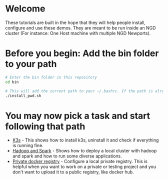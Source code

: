 # Welcome

These tutorials are built in the hope that they will help people install, configure and use these demos. They are meant to be run inside an NGD cluster (For instance: One Host machine with multiple NGD Newports).

# Before you begin: Add the bin folder to your path

```bash
# Enter the bin folder in this repository
cd bin

# This will add the current path to your ~/.bashrc. If the path is already present nothing will be added
./install_pwd.sh
```

# You may now pick a task and start following that path

* [K3s](k3s/k3s_main.md) - This shows how to install k3s, uninstall it and check if everything is running fine.
* [Hadoop and Spark](bigdata2/bigdata2_main.md) - Shows how to deploy a local cluster with hadoop and spark and how to run some diverse applications.
* [Private docker registry](docker/private_registry.md) - Configure a local private registry. This is helpful when you want to work on a private or testing project and you don't want to upload it to a public registry, like docker hub.
